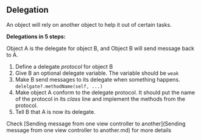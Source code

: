 ## Delegation

An object will rely on another object to help it out of certain tasks.

**Delegations in 5 steps:**

Object A is the delegate for object B, and Object B will send message back to A.

1. Define a delegate *protocol* for object B
2. Give B an optional delegate variable. The variable should be `weak`
3. Make B send messages to its delegate when something happens. `delelgate?.methodName(self, ...)`
4. Make object A conform to the delegate protocol. It should put the name of the protocol in its *class* line and implement the methods from the protocol.
5. Tell B that A is now its delegate.


Check [Sending message from one view controller to another](Sending message from one view controller to another.md) for more details